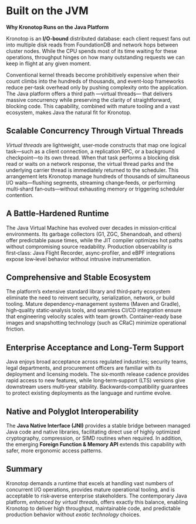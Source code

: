 # Built on the JVM

**Why Kronotop Runs on the Java Platform**

Kronotop is an **I/O‑bound** distributed database: each client request fans out into multiple disk reads from FoundationDB
and network hops between cluster nodes. While the CPU spends most of its time waiting for these operations, throughput hinges
on how many outstanding requests we can keep in flight at any given moment.

Conventional kernel threads become prohibitively expensive when their count climbs into the hundreds of thousands, and
event‑loop frameworks reduce per‑task overhead only by pushing complexity onto the application. The Java platform offers
a third path —virtual threads— that delivers massive concurrency while preserving the clarity of straightforward, blocking code.
This capability, combined with mature tooling and a vast ecosystem, makes Java the natural fit for Kronotop.

## Scalable Concurrency Through Virtual Threads

*Virtual threads* are lightweight, user‑mode constructs that map one logical task—such as a client connection, a replication
RPC, or a background checkpoint—to its own thread. When that task performs a blocking disk read or waits on a network response,
the virtual thread parks and the underlying carrier thread is immediately returned to the scheduler. This arrangement lets
Kronotop manage hundreds of thousands of simultaneous I/O waits—flushing segments, streaming change‑feeds, or performing
multi‑shard fan‑outs—without exhausting memory or triggering scheduler contention.

## A Battle‑Hardened Runtime

The Java Virtual Machine has evolved over decades in mission‑critical environments. Its garbage collectors (G1, ZGC, Shenandoah, and others)
offer predictable pause times, while the JIT compiler optimizes hot paths without compromising source readability. Production observability
is first‑class: Java Flight Recorder, async‑profiler, and eBPF integrations expose low‑level behavior without intrusive instrumentation.

## Comprehensive and Stable Ecosystem

The platform’s extensive standard library and third‑party ecosystem eliminate the need to reinvent security, serialization,
network, or build tooling. Mature dependency‑management systems (Maven and Gradle), high‑quality static‑analysis tools, and
seamless CI/CD integration ensure that engineering velocity scales with team growth. Container‑ready base images and snapshotting
technology (such as CRaC) minimize operational friction.

## Enterprise Acceptance and Long‑Term Support

Java enjoys broad acceptance across regulated industries; security teams, legal departments, and procurement officers are
familiar with its deployment and licensing models. The six‑month release cadence provides rapid access to new features, while
long‑term‑support (LTS) versions give downstream users multi‑year stability. Backwards‑compatibility guarantees to protect existing
deployments as the language and runtime evolve.

## Native and Polyglot Interoperability

The **Java Native Interface (JNI)** provides a stable bridge between managed Java code and native libraries, facilitating direct
use of highly optimized cryptography, compression, or SIMD routines when required. In addition, the emerging **Foreign Function & Memory API**
extends this capability with safer, more ergonomic access patterns.

## Summary

Kronotop demands a runtime that excels at handling vast numbers of concurrent I/O operations, provides mature operational tooling,
and is acceptable to risk‑averse enterprise stakeholders. The contemporary Java platform, _enhanced by virtual threads_, offers
exactly this balance, enabling Kronotop to deliver high throughput, maintainable code, and predictable production behavior
without _exotic technology_ choices.